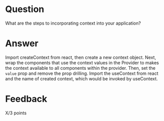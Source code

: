 # Question

What are the steps to incorporating context into your application?

# Answer
Import createContext from react, then create a new context object. Next, wrap the components that use the context values in the Provider to makes the context available to all components within the provider. Then, set the `value` prop and remove the prop drilling. Import the useContext from react and the name of created context, which would be invoked by useContext.

# Feedback

X/3 points
